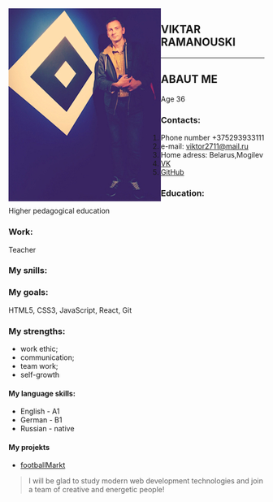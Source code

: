 <img align="left" alt="My photo" src="https://github.com/vitek2711/vitek2711/blob/main/vitek2711.jpg?raw=true" width="300" >

## VIKTAR RAMANOUSKI
***
## **ABAUT ME**
Age 36
### **Contacts:**
1. Phone number +375293933111
2. e-mail: viktor2711@mail.ru
3. Home adress: Belarus,Mogilev
4. [VK]("https://vk.com/viktor_vitek_romanowski")
5. [GitHub](https://github.com/vitek2711)


### **Education:**
Higher pedagogical education


### **Work:**
Teacher

### **My sлills:**

### **My goals:**
HTML5, CSS3, JavaScript, React, Git


### **My strengths:**
* work ethic;
* communication;
* team work;
* self-growth


#### **My language skills:**
* English - A1
* German - B1
* Russian - native

#### **My projekts**
* [footballMarkt](./footballmarkt/nike-merkurial.html)


>I will be glad to study modern web development technologies and join a team of creative and energetic people!
